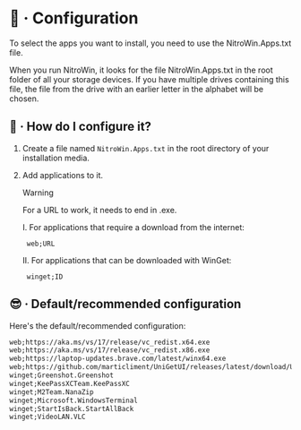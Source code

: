 # :wrench: · Configuration

To select the apps you want to install, you need to use the NitroWin.Apps.txt file.

When you run NitroWin, it looks for the file NitroWin.Apps.txt in the root folder of all your storage devices. If you have multiple drives containing this file, the file from the drive with an earlier letter in the alphabet will be chosen.

## :monocle_face: · How do I configure it?

1. Create a file named `NitroWin.Apps.txt` in the root directory of your installation media.

2. Add applications to it.

    > [!WARNING]
    > For a URL to work, it needs to end in .exe.

    I. For applications that require a download from the internet:

        web;URL

    II. For applications that can be downloaded with WinGet:

        winget;ID

## :sunglasses: · Default/recommended configuration

Here's the default/recommended configuration:

```txt
web;https://aka.ms/vs/17/release/vc_redist.x64.exe
web;https://aka.ms/vs/17/release/vc_redist.x86.exe
web;https://laptop-updates.brave.com/latest/winx64.exe
web;https://github.com/marticliment/UniGetUI/releases/latest/download/UniGetUI.Installer.exe
winget;Greenshot.Greenshot
winget;KeePassXCTeam.KeePassXC
winget;M2Team.NanaZip
winget;Microsoft.WindowsTerminal
winget;StartIsBack.StartAllBack
winget;VideoLAN.VLC
```
